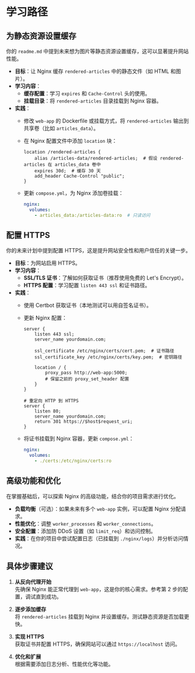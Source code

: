 # 学习路径

## 为静态资源设置缓存
你的 `readme.md` 中提到未来想为图片等静态资源设置缓存，这可以显著提升网站性能。

- **目标**：让 Nginx 缓存 `rendered-articles` 中的静态文件（如 HTML 和图片）。
- **学习内容**：
  - **缓存配置**：学习 `expires` 和 `Cache-Control` 头的使用。
  - **挂载目录**：将 `rendered-articles` 目录挂载到 Nginx 容器。
- **实践**：
  - 修改 `web-app` 的 Dockerfile 或挂载方式，将 `rendered-articles` 输出到共享卷（比如 `articles_data`）。
  - 在 Nginx 配置文件中添加 `location` 块：

    ```nginx
    location /rendered-articles {
        alias /articles-data/rendered-articles;  # 假设 rendered-articles 在 articles_data 卷中
        expires 30d;  # 缓存 30 天
        add_header Cache-Control "public";
    }
    ```

  - 更新 `compose.yml`，为 Nginx 添加卷挂载：
    ```yaml
    nginx:
      volumes:
        - articles_data:/articles-data:ro  # 只读访问
    ```

## 配置 HTTPS
你的未来计划中提到配置 HTTPS，这是提升网站安全性和用户信任的关键一步。

- **目标**：为网站启用 HTTPS。
- **学习内容**：
  - **SSL/TLS 证书**：了解如何获取证书（推荐使用免费的 Let's Encrypt）。
  - **HTTPS 配置**：学习配置 `listen 443 ssl` 和证书路径。
- **实践**：
  - 使用 Certbot 获取证书（本地测试可以用自签名证书）。
  - 更新 Nginx 配置：

    ```nginx
    server {
        listen 443 ssl;
        server_name yourdomain.com;

        ssl_certificate /etc/nginx/certs/cert.pem;  # 证书路径
        ssl_certificate_key /etc/nginx/certs/key.pem;  # 密钥路径

        location / {
            proxy_pass http://web-app:5000;
            # 保留之前的 proxy_set_header 配置
        }
    }

    # 重定向 HTTP 到 HTTPS
    server {
        listen 80;
        server_name yourdomain.com;
        return 301 https://$host$request_uri;
    }
    ```

  - 将证书挂载到 Nginx 容器，更新 `compose.yml`：
    ```yaml
    nginx:
      volumes:
        - ./certs:/etc/nginx/certs:ro
    ```

## 高级功能和优化
在掌握基础后，可以探索 Nginx 的高级功能，结合你的项目需求进行优化。

- **负载均衡**（可选）：如果未来有多个 `web-app` 实例，可以配置 Nginx 分配请求。
- **性能优化**：调整 `worker_processes` 和 `worker_connections`。
- **安全配置**：添加防 DDoS 设置（如 `limit_req`）和访问控制。
- **实践**：在你的项目中尝试配置日志（已挂载到 `./nginx/logs`）并分析访问情况。



## 具体步骤建议

1. **从反向代理开始**  
   先确保 Nginx 能正常代理到 `web-app`，这是你的核心需求。参考第 2 步的配置，调试直到成功。

2. **逐步添加缓存**  
   将 `rendered-articles` 挂载到 Nginx 并设置缓存。测试静态资源是否加载更快。

3. **实现 HTTPS**  
   获取证书并配置 HTTPS，确保网站可以通过 `https://localhost` 访问。

4. **优化和扩展**  
   根据需要添加日志分析、性能优化等功能。


